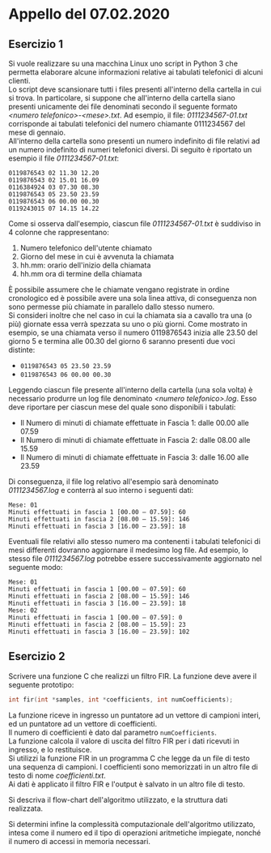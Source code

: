 # Appello del 07.02.2020

## Esercizio 1
Si vuole realizzare su una macchina Linux uno script in Python 3 che permetta elaborare alcune informazioni relative ai tabulati telefonici di alcuni clienti.<br/>
Lo script deve scansionare tutti i files presenti all'interno della cartella in cui si trova. In particolare, si suppone che all'interno della cartella siano presenti unicamente dei file denominati secondo il seguente formato *\<numero telefonico\>-\<mese\>.txt*. Ad esempio, il file: *0111234567-01.txt* corrisponde ai tabulati telefonici del numero chiamante 0111234567 del mese di gennaio.<br/>
All'interno della cartella sono presenti un numero indefinito di file relativi ad un numero indefinito di numeri telefonici diversi. Di seguito è riportato un esempio il file *0111234567-01.txt*:
```
0119876543 02 11.30 12.20
0119876543 02 15.01 16.09
0116384924 03 07.30 08.30
0119876543 05 23.50 23.59
0119876543 06 00.00 00.30
0119243015 07 14.15 14.22
```
Come si osserva dall'esempio, ciascun file *0111234567-01.txt* è suddiviso in 4 colonne che rappresentano:
1. Numero telefonico dell'utente chiamato
2. Giorno del mese in cui è avvenuta la chiamata
3. hh.mm: orario dell'inizio della chiamata
4. hh.mm ora di termine della chiamata

È possibile assumere che le chiamate vengano registrate in ordine cronologico ed è possibile avere una sola linea attiva, di conseguenza non sono permesse più chiamate in parallelo dallo stesso numero.<br/>
Si consideri inoltre che nel caso in cui la chiamata sia a cavallo tra una (o più) giornate essa verrà spezzata su uno o più giorni.
Come mostrato in esempio, se una chiamata verso il numero 0119876543 inizia alle 23.50 del giorno 5 e termina alle 00.30 del giorno 6 saranno presenti due voci distinte:
- `0119876543 05 23.50 23.59`
- `0119876543 06 00.00 00.30`

Leggendo ciascun file presente all'interno della cartella (una sola volta) è necessario produrre un log file denominato *\<numero telefonico\>.log*. Esso deve riportare per ciascun mese del quale sono disponibili i tabulati:
- Il Numero di minuti di chiamate effettuate in Fascia 1: dalle 00.00 alle 07.59
- Il Numero di minuti di chiamate effettuate in Fascia 2: dalle 08.00 alle 15.59
- Il Numero di minuti di chiamate effettuate in Fascia 3: dalle 16.00 alle 23.59

Di conseguenza, il file log relativo all'esempio sarà denominato *0111234567.log* e conterrà al suo interno i seguenti dati:
```
Mese: 01
Minuti effettuati in fascia 1 [00.00 – 07.59]: 60
Minuti effettuati in fascia 2 [08.00 – 15.59]: 146
Minuti effettuati in fascia 3 [16.00 – 23.59]: 18
```
Eventuali file relativi allo stesso numero ma contenenti i tabulati telefonici di mesi differenti dovranno aggiornare il medesimo log file. Ad esempio, lo stesso file *0111234567.log* potrebbe essere successivamente aggiornato nel seguente modo:
```
Mese: 01
Minuti effettuati in fascia 1 [00.00 – 07.59]: 60
Minuti effettuati in fascia 2 [08.00 – 15.59]: 146
Minuti effettuati in fascia 3 [16.00 – 23.59]: 18
Mese: 02
Minuti effettuati in fascia 1 [00.00 – 07.59]: 0
Minuti effettuati in fascia 2 [08.00 – 15.59]: 23
Minuti effettuati in fascia 3 [16.00 – 23.59]: 102
```

## Esercizio 2
Scrivere una funzione C che realizzi un filtro FIR. La funzione deve avere il seguente prototipo:
```c
int fir(int *samples, int *coefficients, int numCoefficients);
```
La funzione riceve in ingresso un puntatore ad un vettore di campioni interi, ed un puntatore ad un vettore di coefficienti.<br/>
Il numero di coefficienti è dato dal parametro `numCoefficients`.<br/>
La funzione calcola il valore di uscita del filtro FIR per i dati ricevuti in ingresso, e lo restituisce.<br/>
Si utilizzi la funzione FIR in un programma C che legge da un file di testo una sequenza di campioni. I coefficienti sono memorizzati in un altro file di testo di nome *coefficienti.txt*.<br/>
Ai dati è applicato il filtro FIR e l'output è salvato in un altro file di testo.<br/>

Si descriva il flow-chart dell'algoritmo utilizzato, e la struttura dati realizzata.

Si determini infine la complessità computazionale dell'algoritmo utilizzato, intesa come il numero ed il tipo di operazioni aritmetiche impiegate, nonché il numero di accessi in memoria necessari.
